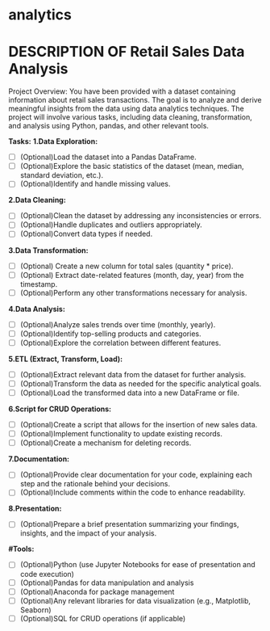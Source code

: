 # analytics
# DESCRIPTION OF Retail Sales Data Analysis
Project Overview:
You have been provided with a dataset containing information about retail sales transactions. The goal is to analyze and derive meaningful insights from the data using data analytics techniques. The project will involve various tasks, including data cleaning, transformation, and analysis using Python, pandas, and other relevant tools.

**Tasks:**
**1.Data Exploration:**

- [ ] \(Optional)Load the dataset into a Pandas DataFrame.
- [ ] \(Optional)Explore the basic statistics of the dataset (mean, median, standard deviation, etc.).
- [ ] \(Optional)Identify and handle missing values.

**2.Data Cleaning:**

- [ ] \(Optional)Clean the dataset by addressing any inconsistencies or errors.
- [ ] \(Optional)Handle duplicates and outliers appropriately.
- [ ] \(Optional)Convert data types if needed.

**3.Data Transformation:**

- [ ] \(Optional) Create a new column for total sales (quantity * price).
- [ ] \(Optional) Extract date-related features (month, day, year) from the timestamp.
- [ ] \(Optional)Perform any other transformations necessary for analysis.

**4.Data Analysis:**

- [ ] \(Optional)Analyze sales trends over time (monthly, yearly).
- [ ] \(Optional)Identify top-selling products and categories.
- [ ] \(Optional)Explore the correlation between different features.

**5.ETL (Extract, Transform, Load):**

- [ ] \(Optional)Extract relevant data from the dataset for further analysis.
- [ ] \(Optional)Transform the data as needed for the specific analytical goals.
- [ ] \(Optional)Load the transformed data into a new DataFrame or file.

**6.Script for CRUD Operations:**

- [ ] \(Optional)Create a script that allows for the insertion of new sales data.
- [ ] \(Optional)Implement functionality to update existing records.
- [ ] \(Optional)Create a mechanism for deleting records.

**7.Documentation:**

- [ ] \(Optional)Provide clear documentation for your code, explaining each step and the rationale behind your decisions.
- [ ] \(Optional)Include comments within the code to enhance readability.

**8.Presentation:**

- [ ] \(Optional)Prepare a brief presentation summarizing your findings, insights, and the impact of your analysis.

**#Tools:**
- [ ] \(Optional)Python (use Jupyter Notebooks for ease of presentation and code execution)
- [ ] \(Optional)Pandas for data manipulation and analysis
- [ ] \(Optional)Anaconda for package management
- [ ] \(Optional)Any relevant libraries for data visualization (e.g., Matplotlib, Seaborn)
- [ ] \(Optional)SQL for CRUD operations (if applicable)
